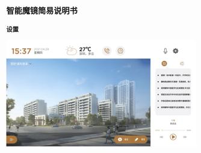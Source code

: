 ## 智能魔镜简易说明书

### 设置
![首页图](https://github.com/dengdongqi/JmExplainPicture/blob/main/1619681943.png?raw=true)